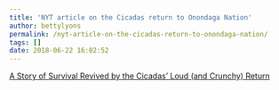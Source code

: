 ```yaml
---
title: 'NYT article on the Cicadas return to Onondaga Nation'
author: bettylyons
permalink: /nyt-article-on-the-cicadas-return-to-onondaga-nation/
tags: []
date: 2018-06-22 16:02:52
---
```

[A Story of Survival Revived by the Cicadas’ Loud (and Crunchy) Return](https://www.nytimes.com/2018/06/22/nyregion/cicadas-return-onondaga-nation.html)
&nbsp;

